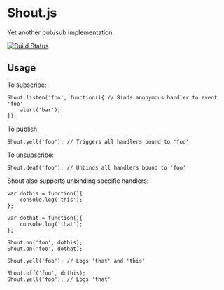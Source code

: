 Shout.js
========

Yet another pub/sub implementation.

[![Build Status](https://travis-ci.org/spmurrayzzz/Shout.js.png?branch=master)](https://travis-ci.org/spmurrayzzz/Shout.js)

## Usage

To subscribe:

```
Shout.listen('foo', function(){ // Binds anonymous handler to event 'foo'
	alert('bar');
});
```

To publish:

```
Shout.yell('foo'); // Triggers all handlers bound to 'foo'
```

To unsubscribe:

```
Shout.deaf('foo'); // Unbinds all handlers bound to 'foo'
```

Shout also supports unbinding specific handlers:

```
var dothis = function(){
    console.log('this');
};

var dothat = function(){
    console.log('that');
};

Shout.on('foo', dothis);
Shout.on('foo', dothat);

Shout.yell('foo'); // Logs 'that' and 'this'

Shout.off('foo', dothis);
Shout.yell('foo'); // Logs 'that'

```

